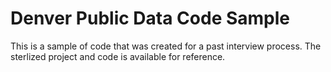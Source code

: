 # Denver Public Data Code Sample
This is a sample of code that was created for a past interview process.
The sterlized project and code is available for reference.
